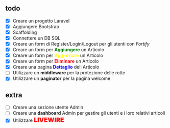 ## todo

-   [x] Creare un progetto Laravel
-   [x] Aggiungere Bootstrap
-   [x] Scaffolding
-   [x] Connettere un DB SQL
-   [x] Creare un form di Register/Login/Logout per gli utenti con _Fortify_
-   [x] Creare un form per <span style="color: green; font-weight: bold">Aggiungere</span> un Articolo
-   [x] Creare un form per <span style="color: yellow; font-weight: bold">Aggiornare</span> un Articolo
-   [x] Creare un form per <span style="color: red; font-weight: bold">Eliminare</span> un Articolo
-   [x] Creare una pagina <span style="color: blue; font-weight: bold">Dettaglio</span> dell Articolo
-   [ ] Utilizzare un **middleware** per la protezione delle rotte
-   [x] Utilizzare un **paginator** per la pagina welcome

## extra

-   [ ] Creare una sezione utente Admin
-   [ ] Creare una **dashboard** Admin per gestire gli utenti e i loro relativi articoli
-   [x] Utilizzare <span style="color: red; font-weight: 900; font-size: 1.2rem">LIVEWIRE</span>
